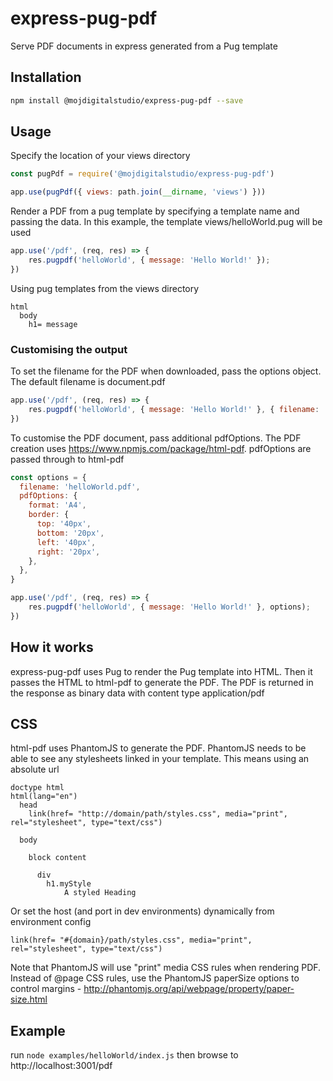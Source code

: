 # express-pug-pdf

Serve PDF documents in express generated from a Pug template

## Installation
```bash
npm install @mojdigitalstudio/express-pug-pdf --save
```

## Usage
Specify the location of your views directory
```javascript
const pugPdf = require('@mojdigitalstudio/express-pug-pdf')

app.use(pugPdf({ views: path.join(__dirname, 'views') }))
```

Render a PDF from a pug template by specifying a template name and passing the data. In this example, the template views/helloWorld.pug will be used

```javascript
app.use('/pdf', (req, res) => {
    res.pugpdf('helloWorld', { message: 'Hello World!' });
})
```

Using pug templates from the views directory

```jade
html
  body
    h1= message
```

### Customising the output
To set the filename for the PDF when downloaded, pass the options object. The default filename is document.pdf

```javascript
app.use('/pdf', (req, res) => {
    res.pugpdf('helloWorld', { message: 'Hello World!' }, { filename: 'helloWorld.pdf' });
})
```

To customise the PDF document, pass additional pdfOptions. The PDF creation uses https://www.npmjs.com/package/html-pdf.
pdfOptions are passed through to html-pdf

```javascript
const options = {
  filename: 'helloWorld.pdf',
  pdfOptions: {
    format: 'A4',
    border: {
      top: '40px',
      bottom: '20px',
      left: '40px',
      right: '20px',
    },
  },
}

app.use('/pdf', (req, res) => {
    res.pugpdf('helloWorld', { message: 'Hello World!' }, options);
})
```


## How it works
express-pug-pdf uses Pug to render the Pug template into HTML. Then it passes the HTML to html-pdf to generate the PDF.
The PDF is returned in the response as binary data with content type application/pdf

## CSS
html-pdf uses PhantomJS to generate the PDF. PhantomJS needs to be able to see any stylesheets linked in your template.
This means using an absolute url

```jade
doctype html
html(lang="en")
  head
    link(href= "http://domain/path/styles.css", media="print", rel="stylesheet", type="text/css")

  body

    block content

      div
        h1.myStyle
            A styled Heading
```

Or set the host (and port in dev environments) dynamically from environment config

```jade
link(href= "#{domain}/path/styles.css", media="print", rel="stylesheet", type="text/css")
```

Note that PhantomJS will use "print" media CSS rules when rendering PDF. Instead of @page CSS rules, use the PhantomJS paperSize
options to control margins - http://phantomjs.org/api/webpage/property/paper-size.html

## Example
run `node examples/helloWorld/index.js` then browse to http://localhost:3001/pdf
